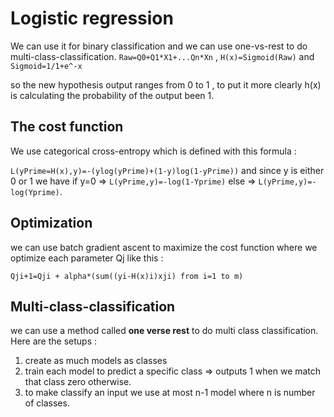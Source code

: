 # Logistic regression

We can use it for binary classification and we can use one-vs-rest to do multi-class-classification. `Raw=Q0+Q1*X1+...Qn*Xn` , `H(x)=Sigmoid(Raw)` and `Sigmoid=1/1+e^-x` 

so the new hypothesis output ranges from 0 to 1 , to put it more clearly h(x) is calculating the probability of the output been 1.

## The cost function

We use categorical cross-entropy which is defined with this formula :

`L(yPrime=H(x),y)=-(ylog(yPrime)+(1-y)log(1-yPrime))` and since y is either 0 or 1 we have if y=0 => `L(yPrime,y)=-log(1-Yprime)` else  => `L(yPrime,y)=-log(Yprime)`.

## Optimization

we can use batch gradient ascent to maximize the cost function where we optimize each parameter Qj like this :

`Qji+1=Qji + alpha*(sum((yi-H(x)i)xji) from i=1 to m)`

## Multi-class-classification

we can use a method called **one verse rest** to do multi class classification. Here are the setups :

1. create as much models as classes
2. train each model to predict a specific class => outputs 1 when we match that class zero otherwise.
3. to make classify an input we use at most n-1 model where n is number of classes.


